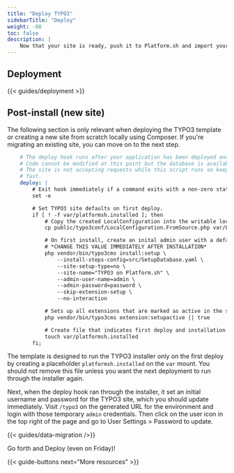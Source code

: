 ```yaml
---
title: "Deploy TYPO3"
sidebarTitle: "Deploy"
weight: -80
toc: false
description: |
    Now that your site is ready, push it to Platform.sh and import your data.
---
```


## Deployment

{{< guides/deployment >}}

## Post-install (new site)

The following section is only relevant when deploying the TYPO3 template
or creating a new site from scratch locally using Composer.
If you're migrating an existing site, you can move on to the next step. 

```yaml
    # The deploy hook runs after your application has been deployed and started.
    # Code cannot be modified at this point but the database is available.
    # The site is not accepting requests while this script runs so keep it
    # fast.
    deploy: |
        # Exit hook immediately if a command exits with a non-zero status.
        set -e

        # Set TYPO3 site defaults on first deploy.
        if [ ! -f var/platformsh.installed ]; then
            # Copy the created LocalConfiguration into the writable location.
            cp public/typo3conf/LocalConfiguration.FromSource.php var/LocalConfiguration.php

            # On first install, create an inital admin user with a default password.
            # *CHANGE THIS VALUE IMMEDIATELY AFTER INSTALLATION*
            php vendor/bin/typo3cms install:setup \
                --install-steps-config=src/SetupDatabase.yaml \
                --site-setup-type=no \
                --site-name="TYPO3 on Platform.sh" \
                --admin-user-name=admin \
                --admin-password=password \
                --skip-extension-setup \
                --no-interaction

            # Sets up all extensions that are marked as active in the system.
            php vendor/bin/typo3cms extension:setupactive || true

            # Create file that indicates first deploy and installation has been completed.
            touch var/platformsh.installed
        fi;
```

The template is designed to run the TYPO3 installer only on the first deploy
by creating a placeholder `platformsh.installed` on the `var` mount.
You should not remove this file unless you want the next deployment to run through the installer again.

Next, when the deploy hook ran through the installer, it set an initial username and password for the TYPO3 site,
which you should update immediately.
Visit `/typo3` on the generated URL for the environment and login with those temporary `admin` credentials.
Then click on the user icon in the top right of the page and go to User Settings > Password to update.

{{< guides/data-migration />}}

Go forth and Deploy (even on Friday)!

{{< guide-buttons next="More resources" >}}
